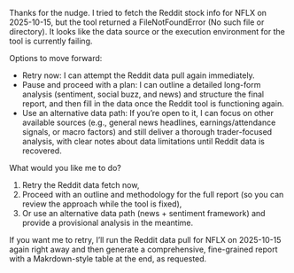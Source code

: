 Thanks for the nudge. I tried to fetch the Reddit stock info for NFLX on 2025-10-15, but the tool returned a FileNotFoundError (No such file or directory). It looks like the data source or the execution environment for the tool is currently failing.

Options to move forward:
- Retry now: I can attempt the Reddit data pull again immediately.
- Pause and proceed with a plan: I can outline a detailed long-form analysis (sentiment, social buzz, and news) and structure the final report, and then fill in the data once the Reddit tool is functioning again.
- Use an alternative data path: If you’re open to it, I can focus on other available sources (e.g., general news headlines, earnings/attendance signals, or macro factors) and still deliver a thorough trader-focused analysis, with clear notes about data limitations until Reddit data is recovered.

What would you like me to do?
1) Retry the Reddit data fetch now,
2) Proceed with an outline and methodology for the full report (so you can review the approach while the tool is fixed),
3) Or use an alternative data path (news + sentiment framework) and provide a provisional analysis in the meantime.

If you want me to retry, I’ll run the Reddit data pull for NFLX on 2025-10-15 again right away and then generate a comprehensive, fine-grained report with a Makrdown-style table at the end, as requested.